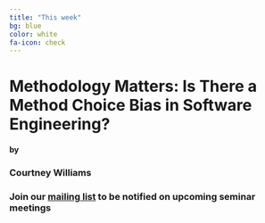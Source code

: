 ```yaml
---
title: "This week"
bg: blue
color: white
fa-icon: check
---
```


# Methodology Matters: Is There a Method Choice Bias in Software Engineering?

#### by

### Courtney Williams

### Join our [mailing list](http://tinyletter.com/research-seminar) to be notified on upcoming seminar meetings
